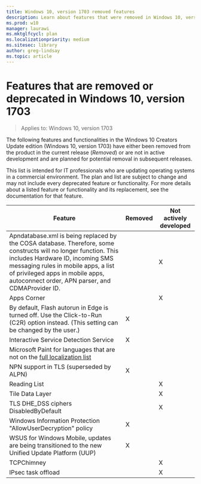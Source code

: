 ```yaml
---
title: Windows 10, version 1703 removed features
description: Learn about features that were removed in Windows 10, version 1703
ms.prod: w10
manager: laurawi
ms.mktglfcycl: plan
ms.localizationpriority: medium
ms.sitesec: library
author: greg-lindsay
ms.topic: article
---
```

# Features that are removed or deprecated in Windows 10, version 1703

> Applies to: Windows 10, version 1703

The following features and functionalities in the Windows 10 Creators Update edition (Windows 10, version 1703) have either been removed from the product in the current release (*Removed*) or are not in active development and are planned for potential removal in subsequent releases.

This list is intended for IT professionals who are updating operating systems in a commercial environment. The plan and list are subject to change and may not include every deprecated feature or functionality. For more details about a listed feature or functionality and its replacement, see the documentation for that feature.

| Feature    | Removed | Not actively developed |
|------------|---------|------------|
|Apndatabase.xml is being replaced by the COSA database. Therefore, some constructs will no longer function. This includes Hardware ID, incoming SMS messaging rules in mobile apps, a list of privileged apps in mobile apps, autoconnect order, APN parser, and CDMAProvider ID. | | X |
|Apps Corner| | X |
|By default, Flash autorun in Edge is turned off. Use the Click-to-Run (C2R) option instead. (This setting can be changed by the user.)| X | |
|Interactive Service Detection Service| X | |
|Microsoft Paint for languages that are not on the [full localization list](https://www.microsoft.com/windows/windows-10-specifications#Windows-10-localization)| | |
|NPN support in TLS (superseded by ALPN)| X | |
|Reading List | | X |
|Tile Data Layer | | X |
|TLS DHE_DSS ciphers DisabledByDefault| | X |
|Windows Information Protection "AllowUserDecryption" policy | X | |
|WSUS for Windows Mobile, updates are being transitioned to the new Unified Update Platform (UUP) | X | |
|TCPChimney | | X |
|IPsec task offload| | X |
